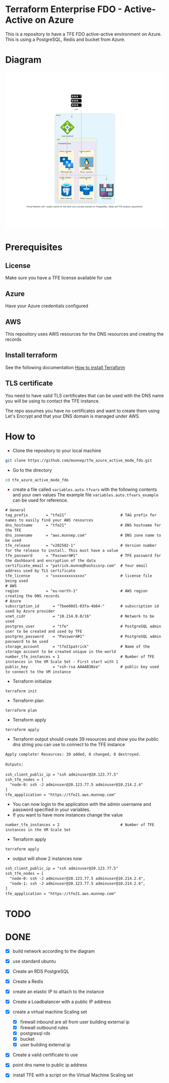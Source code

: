 # Terraform Enterprise FDO - Active-Active on Azure

This is a repository to have a TFE FDO active-active environment on Azure. This is using a PostgreSQL, Redis and bucket from Azure. 


# Diagram

![](diagram/diagram_tfe_fdo_azure_active-active.png)  

# Prerequisites

## License
Make sure you have a TFE license available for use

## Azure

Have your Azure credentials configured

## AWS

This repository uses AWS resources for the DNS resources and creating the records

## Install terraform  
See the following documentation [How to install Terraform](https://learn.hashicorp.com/tutorials/terraform/install-cli)

## TLS certificate
You need to have valid TLS certificates that can be used with the DNS name you will be using to contact the TFE instance.  
  
The repo assumes you have no certificates and want to create them using Let's Encrypt and that your DNS domain is managed under AWS. 

# How to

- Clone the repository to your local machine
```sh
git clone https://github.com/munnep/tfe_azure_active_mode_fdo.git
```
- Go to the directory  
```sh
cd tfe_azure_active_mode_fdo
```
- create a file called `variables.auto.tfvars` with the following contents and your own values
The example file `variables.auto.tfvars_example` can be used for reference.
```
# General
tag_prefix        = "tfe21"                        # TAG prefix for names to easily find your AWS resources
dns_hostname      = "tfe21"                        # DNS hostname for the TFE
dns_zonename      = "aws.munnep.com"               # DNS zone name to be used
tfe_release       = "v202502-1"                    # Version number for the release to install. This must have a value
tfe_password      = "Password#1"                   # TFE password for the dashboard and encryption of the data
certificate_email = "patrick.munne@hashicorp.com"  # Your email address used by TLS certificate 
tfe_license       = "xxxxxxxxxxxxxx"               # license file being used
# AWS
region            = "eu-north-1"                   # AWS region creating the DNS records
# Azure   
subscription_id      = "7bee60d1-03fa-4b64-"       # subscription id used by Azure provider
vnet_cidr            = "10.214.0.0/16"             # Network to be used
postgres_user        = "tfe"                       # PostgreSQL admin user to be created and used by TFE
postgres_password    = "Password#1"                # PostgreSQL admin password to be used
storage_account      = "tfe21patrick"              # Name of the storage account to be created unique in the world
number_tfe_instances = 1                           # Number of TFE instances in the VM Scale Set - First start with 1
public_key           = "ssh-rsa AAAAB3Nza"         # public key used to connect to the VM instance

```
- Terraform initialize
```
terraform init
```
- Terraform plan
```
terraform plan
```
- Terraform apply
```
terraform apply
```
- Terraform output should create 39 resources and show you the public dns string you can use to connect to the TFE instance
```
Apply complete! Resources: 39 added, 0 changed, 0 destroyed.

Outputs:

ssh_client_public_ip = "ssh adminuser@20.123.77.5"
ssh_tfe_nodes = [
  "node-0: ssh -J adminuser@20.123.77.5 adminuser@10.214.2.4"
]
tfe_appplication = "https://tfe21.aws.munnep.com"
```
- You can now login to the application with the admin username and password specified in your variables.
- If you want to have more instances change the value
```
number_tfe_instances = 2                           # Number of TFE instances in the VM Scale Set 
```
- Terraform apply
```
terraform apply
```
- output will show 2 instances now
```
ssh_client_public_ip = "ssh adminuser@20.123.77.5"
ssh_tfe_nodes = [
  "node-0: ssh -J adminuser@20.123.77.5 adminuser@10.214.2.4",
  "node-1: ssh -J adminuser@20.123.77.5 adminuser@10.214.2.6",
]
tfe_appplication = "https://tfe21.aws.munnep.com"
```
# TODO

# DONE
- [x] build network according to the diagram
- [x] use standard ubuntu 
- [x] Create an RDS PostgreSQL
- [x] Create a Redis
- [x] create an elastic IP to attach to the instance
- [x] Create a Loadbalancer with a public IP address
- [x] create a virtual machine Scaling set
    - [x] firewall inbound are all from user building external ip
    - [x] firewall outbound rules
    - [x] postgresql rds
    - [x] bucket
    - [x] user building external ip
- [x] Create a valid certificate to use 
- [x] point dns name to public ip address
- [x] install TFE with a script on the Virtual Machine Scaling set 



